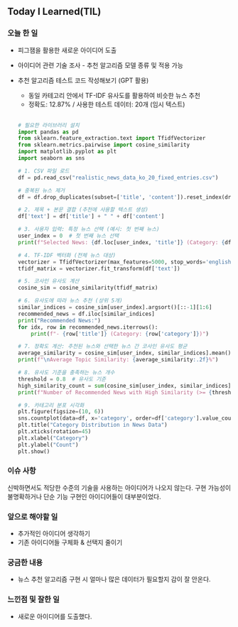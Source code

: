 ## Today I Learned(TIL)

### 오늘 한 일
- 피그잼을 활용한 새로운 아이디어 도출
- 아이디어 관련 기술 조사 - 추천 알고리즘 모델 종류 및 적용 가능
- 추천 알고리즘 테스트 코드 작성해보기 (GPT 활용)
    - 동일 카테고리 안에서 TF-IDF 유사도를 활용하여 비슷한 뉴스 추천
    - 정확도: 12.87% / 사용한 테스트 데이터: 20개 (임시 텍스트)
    
    </br>
    
    ```python
    # 필요한 라이브러리 설치
    import pandas as pd
    from sklearn.feature_extraction.text import TfidfVectorizer
    from sklearn.metrics.pairwise import cosine_similarity
    import matplotlib.pyplot as plt
    import seaborn as sns
    
    # 1. CSV 파일 로드
    df = pd.read_csv("realistic_news_data_ko_20_fixed_entries.csv")
    
    # 중복된 뉴스 제거
    df = df.drop_duplicates(subset=['title', 'content']).reset_index(drop=True)
    
    # 2. 제목 + 본문 결합 (추천에 사용할 텍스트 생성)
    df['text'] = df['title'] + " " + df['content']
    
    # 3. 사용자 입력: 특정 뉴스 선택 (예시: 첫 번째 뉴스)
    user_index = 0  # 첫 번째 뉴스 선택
    print(f"Selected News: {df.loc[user_index, 'title']} (Category: {df.loc[user_index, 'category']})\n")
    
    # 4. TF-IDF 벡터화 (전체 뉴스 대상)
    vectorizer = TfidfVectorizer(max_features=5000, stop_words='english')
    tfidf_matrix = vectorizer.fit_transform(df['text'])
    
    # 5. 코사인 유사도 계산
    cosine_sim = cosine_similarity(tfidf_matrix)
    
    # 6. 유사도에 따라 뉴스 추천 (상위 5개)
    similar_indices = cosine_sim[user_index].argsort()[::-1][1:6]
    recommended_news = df.iloc[similar_indices]
    print("Recommended News:")
    for idx, row in recommended_news.iterrows():
        print(f"- {row['title']} (Category: {row['category']})")
    
    # 7. 정확도 계산: 추천된 뉴스와 선택한 뉴스 간 코사인 유사도 평균
    average_similarity = cosine_sim[user_index, similar_indices].mean() * 100
    print(f"\nAverage Topic Similarity: {average_similarity:.2f}%")
    
    # 8. 유사도 기준을 충족하는 뉴스 개수
    threshold = 0.8  # 유사도 기준
    high_similarity_count = sum(cosine_sim[user_index, similar_indices] >= threshold)
    print(f"Number of Recommended News with High Similarity (>= {threshold}): {high_similarity_count}")
    
    # 9. 카테고리 분포 시각화
    plt.figure(figsize=(10, 6))
    sns.countplot(data=df, x='category', order=df['category'].value_counts().index, palette='viridis')
    plt.title("Category Distribution in News Data")
    plt.xticks(rotation=45)
    plt.xlabel("Category")
    plt.ylabel("Count")
    plt.show()

    ```


### 이슈 사항
신박하면서도 적당한 수준의 기술을 사용하는 아이디어가 나오지 않는다. 구현 가능성이 불명확하거나 단순 기능 구현인 아이디어들이 대부분이었다.

###  앞으로 해야할 일
- 추가적인 아이디어 생각하기
- 기존 아이디어들 구체화 & 선택지 줄이기

### 궁금한 내용
- 뉴스 추천 알고리즘 구현 시 얼마나 많은 데이터가 필요할지 감이 잘 안온다.

### 느낀점 및 잘한 일
- 새로운 아이디어를 도출했다.